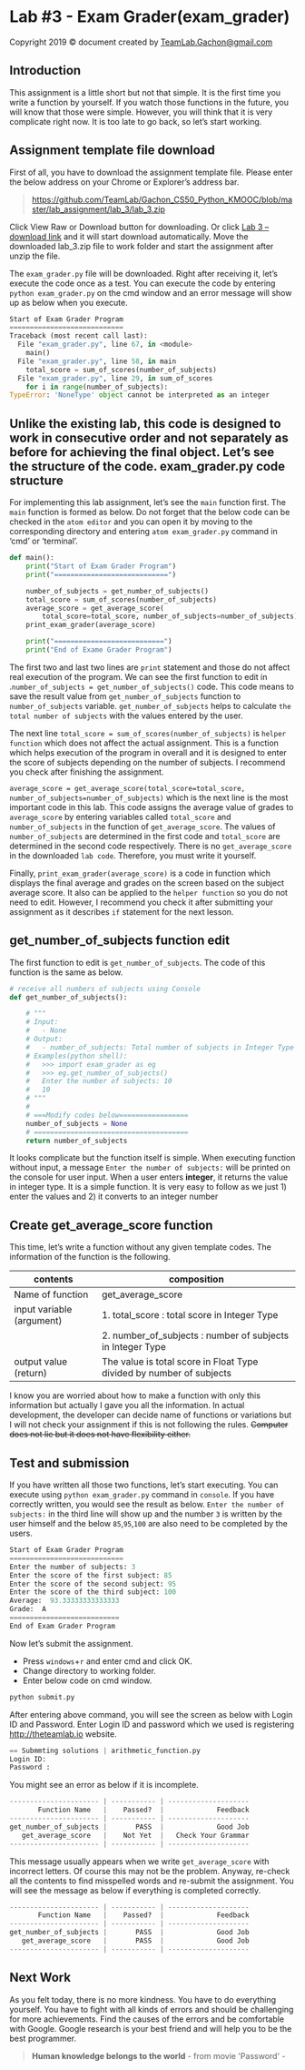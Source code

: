 # Lab #3 - Exam Grader(exam_grader)
Copyright 2019 © document created by TeamLab.Gachon@gmail.com

Introduction
------------

This assignment is a little short but not that simple. It is the first time you write a function by yourself. If you watch those functions in the future, you will know that those were simple. However, you will think that it is very complicate right now. It is too late to go back, so let’s start working.

Assignment template file download
---------------------------

First of all, you have to download the assignment template file. Please enter the below address on your Chrome or Explorer’s address bar.

> https://github.com/TeamLab/Gachon_CS50_Python_KMOOC/blob/master/lab_assignment/lab_3/lab_3.zip



Click View Raw or Download button for downloading. Or click [Lab 3 – download link](https://github.com/TeamLab/Gachon_CS50_Python_KMOOC/raw/master/lab_assignment/lab_3/lab_3.zip) and it will start download automatically. Move the downloaded lab_3.zip file to work folder and start the assignment after unzip the file.

The `exam_grader.py` file will be downloaded. Right after receiving it, let’s execute the code once as a test. You can execute the code by entering `python exam_grader.py` on the cmd window and an error message will show up as below when you execute.

```python
Start of Exam Grader Program
============================
Traceback (most recent call last):
  File "exam_grader.py", line 67, in <module>
    main()
  File "exam_grader.py", line 58, in main
    total_score = sum_of_scores(number_of_subjects)
  File "exam_grader.py", line 29, in sum_of_scores
    for i in range(number_of_subjects):
TypeError: 'NoneType' object cannot be interpreted as an integer
```

Unlike the existing lab, this code is designed to work in consecutive order and not separately as before for achieving the final object. Let’s see the structure of the code.
exam_grader.py code structure
------------------------

For implementing this lab assignment, let’s see the `main` function first. The `main` function is formed as below. Do not forget that the below code can be checked in the `atom editor` and you can open it by moving to the corresponding directory and entering `atom exam_grader.py` command in ‘cmd’ or ‘terminal’.


```python
def main():
    print("Start of Exam Grader Program")
    print("============================")

    number_of_subjects = get_number_of_subjects()
    total_score = sum_of_scores(number_of_subjects)
    average_score = get_average_score(
        total_score=total_score, number_of_subjects=number_of_subjects)
    print_exam_grader(average_score)

    print("===========================")
    print("End of Exame Grader Program")
```

The first two and last two lines are `print` statement and those do not affect real execution of the program. We can see the first function to edit in .`number_of_subjects = get_number_of_subjects()` code. This code means to save the result value from `get_number_of_subjects` function to `number_of_subjects` variable. `get_number_of_subjects` helps to calculate `the total number of subjects` with the values entered by the user.

The next line `total_score = sum_of_scores(number_of_subjects)` is `helper function` which does not affect the actual assignment. This is a function which helps execution of the program in overall and it is designed to enter the score of subjects depending on the number of subjects. I recommend you check after finishing the assignment.




`average_score = get_average_score(total_score=total_score, number_of_subjects=number_of_subjects)` which is the next line is the most important code in this lab. This code assigns the average value of grades to `average_score` by entering variables called `total_score` and `number_of_subjects` in the function of `get_average_score`. The values of `number_of_subjects` are determined in the first code and `total_score` are determined in the second code respectively. There is no `get_average_score` in the downloaded `lab code`. Therefore, you must write it yourself.

Finally, `print_exam_grader(average_score)` is a code in function which displays the final average and grades on the screen based on the subject average score. It also can be applied to the `helper function` so you do not need to edit. However, I recommend you check it after submitting your assignment as it describes `if` statement for the next lesson.

get_number_of_subjects function edit
------------------------------------

The first function to edit is `get_number_of_subjects`. The code of this function is the same as below.

```python
# receive all numbers of subjects using Console
def get_number_of_subjects():

    # """
    # Input:
    #   - None
    # Output:
    #   - number_of_subjects: Total number of subjects in Integer Type
    # Examples(python shell):
    #   >>> import exam_grader as eg
    #   >>> eg.get_number_of_subjects()
    #   Enter the number of subjects: 10
    #   10
    # """
    #
    # ===Modify codes below=================
    number_of_subjects = None
    # ======================================
    return number_of_subjects

```


It looks complicate but the function itself is simple. When executing function without input, a message `Enter the number of subjects:` will be printed on the console for user input. When a user enters <strong>integer</strong>, it returns the value in integer type. It is a simple function. It is very easy to follow as we just 1) enter the values and 2) it converts to an integer number

Create get_average_score function
-------------------------------

This time, let’s write a function without any given template codes. The information of the function is the following.

| contents       | composition                                                    |
|------------|---------------------------------------------------------|
| Name of function     | get_average_score                                       |
| input variable (argument) | 1. total_score : total score in Integer Type |
|            | 2. number_of_subjects : number of subjects in Integer Type |
| output value (return)  | The value is total score in Float Type divided by number of subjects |

I know you are worried about how to make a function with only this information but actually I gave you all the information. In actual development, the developer can decide name of functions or variations but I will not check your assignment if this is not following the rules. ~~Computer does not lie but it does not have flexibility either.~~

Test and submission
--------------

If you have written all those two functions, let’s start executing. You can execute using `python exam_grader.py` command in `console`. If you have correctly written, you would see the result as below. `Enter the number of subjects:` in the third line will show up and the number `3` is written by the user himself and the below `85`,`95`,`100` are also need to be completed by the users.
```python
Start of Exam Grader Program
============================
Enter the number of subjects: 3
Enter the score of the first subject: 85
Enter the score of the second subject: 95
Enter the score of the third subject: 100
Average:  93.33333333333333
Grade:  A
===========================
End of Exam Grader Program
```
Now let’s submit the assignment.

- Press `windows`+`r` and enter cmd and click OK.
- Change directory to working folder.
- Enter below code on cmd window.

```python
python submit.py
```

After entering above command, you will see the screen as below with Login ID and Password. Enter Login ID and password which we used is registering http://theteamlab.io website.

```python
== Submmting solutions | arithmetic_function.py
Login ID:
Password :
```

You might see an error as below if it is incomplete.
```python
---------------------- | ----------- | --------------------
       Function Name   |    Passed?  |             Feedback
---------------------- | ----------- | --------------------
get_number_of_subjects |       PASS  |             Good Job
   get_average_score   |    Not Yet  |   Check Your Grammar
---------------------- | ----------- | --------------------
```

This message usually appears when we write `get_average_score` with incorrect letters. Of course this may not be the problem. Anyway, re-check all the contents to find misspelled words and re-submit the assignment. You will see the message as below if everything is completed correctly.
```python
---------------------- | ----------- | --------------------
       Function Name   |    Passed?  |             Feedback
---------------------- | ----------- | --------------------
get_number_of_subjects |       PASS  |             Good Job
   get_average_score   |       PASS  |             Good Job
---------------------- | ----------- | --------------------
```

Next Work
---------

As you felt today, there is no more kindness. You have to do everything yourself. You have to fight with all kinds of errors and should be challenging for more achievements. Find the causes of the errors and be comfortable with Google. Google research is your best friend and will help you to be the best programmer.

> **Human knowledge belongs to the world** - from movie 'Password' -
